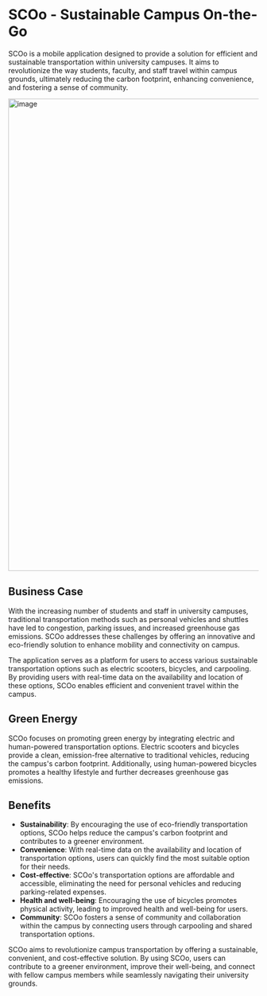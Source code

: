 # SCOo - Sustainable Campus On-the-Go

SCOo is a mobile application designed to provide a solution for efficient and sustainable transportation within university campuses. It aims to revolutionize the way students, faculty, and staff travel within campus grounds, ultimately reducing the carbon footprint, enhancing convenience, and fostering a sense of community.

<img width="950" alt="image" src="https://user-images.githubusercontent.com/6277451/234097438-eed71b1b-9932-485c-9ebc-4334e25b4340.png">

## Business Case

With the increasing number of students and staff in university campuses, traditional transportation methods such as personal vehicles and shuttles have led to congestion, parking issues, and increased greenhouse gas emissions. SCOo addresses these challenges by offering an innovative and eco-friendly solution to enhance mobility and connectivity on campus.

The application serves as a platform for users to access various sustainable transportation options such as electric scooters, bicycles, and carpooling. By providing users with real-time data on the availability and location of these options, SCOo enables efficient and convenient travel within the campus.

## Green Energy

SCOo focuses on promoting green energy by integrating electric and human-powered transportation options. Electric scooters and bicycles provide a clean, emission-free alternative to traditional vehicles, reducing the campus's carbon footprint. Additionally, using human-powered bicycles promotes a healthy lifestyle and further decreases greenhouse gas emissions.

## Benefits

- **Sustainability**: By encouraging the use of eco-friendly transportation options, SCOo helps reduce the campus's carbon footprint and contributes to a greener environment.
- **Convenience**: With real-time data on the availability and location of transportation options, users can quickly find the most suitable option for their needs.
- **Cost-effective**: SCOo's transportation options are affordable and accessible, eliminating the need for personal vehicles and reducing parking-related expenses.
- **Health and well-being**: Encouraging the use of bicycles promotes physical activity, leading to improved health and well-being for users.
- **Community**: SCOo fosters a sense of community and collaboration within the campus by connecting users through carpooling and shared transportation options.

SCOo aims to revolutionize campus transportation by offering a sustainable, convenient, and cost-effective solution. By using SCOo, users can contribute to a greener environment, improve their well-being, and connect with fellow campus members while seamlessly navigating their university grounds.
